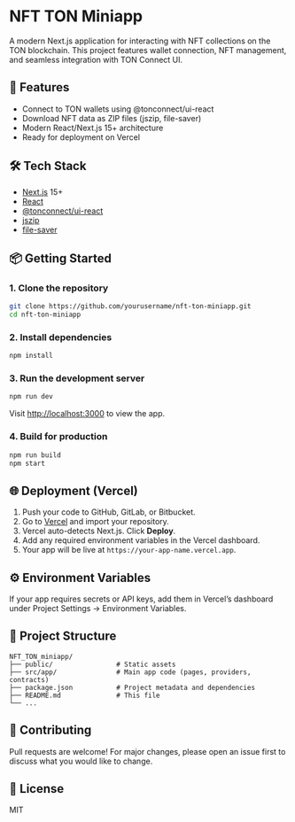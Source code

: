 # NFT TON Miniapp

A modern Next.js application for interacting with NFT collections on the TON blockchain. This project features wallet connection, NFT management, and seamless integration with TON Connect UI.

## 🚀 Features

- Connect to TON wallets using @tonconnect/ui-react
- Download NFT data as ZIP files (jszip, file-saver)
- Modern React/Next.js 15+ architecture
- Ready for deployment on Vercel

## 🛠️ Tech Stack

- [Next.js](https://nextjs.org/) 15+
- [React](https://react.dev/)
- [@tonconnect/ui-react](https://github.com/ton-connect/ui)
- [jszip](https://stuk.github.io/jszip/)
- [file-saver](https://github.com/eligrey/FileSaver.js)

## 📦 Getting Started

### 1. Clone the repository

```bash
git clone https://github.com/yourusername/nft-ton-miniapp.git
cd nft-ton-miniapp
```

### 2. Install dependencies

```bash
npm install
```

### 3. Run the development server

```bash
npm run dev
```

Visit [http://localhost:3000](http://localhost:3000) to view the app.

### 4. Build for production

```bash
npm run build
npm start
```

## 🌐 Deployment (Vercel)

1. Push your code to GitHub, GitLab, or Bitbucket.
2. Go to [Vercel](https://vercel.com/) and import your repository.
3. Vercel auto-detects Next.js. Click **Deploy**.
4. Add any required environment variables in the Vercel dashboard.
5. Your app will be live at `https://your-app-name.vercel.app`.

## ⚙️ Environment Variables

If your app requires secrets or API keys, add them in Vercel’s dashboard under Project Settings → Environment Variables.

## 📁 Project Structure

```
NFT_TON_miniapp/
├── public/                # Static assets
├── src/app/               # Main app code (pages, providers, contracts)
├── package.json           # Project metadata and dependencies
├── README.md              # This file
└── ...
```

## 🤝 Contributing

Pull requests are welcome! For major changes, please open an issue first to discuss what you would like to change.

## 📄 License

MIT
